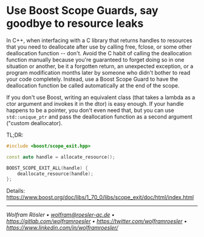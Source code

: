 # Use Boost Scope Guards, say goodbye to resource leaks

In C++, when interfacing with a C library that returns handles to resources that you need to deallocate after use by calling free, fclose, or some other deallocation function -- don't. Avoid the C habit of calling the deallocation function manually because you're guaranteed to forget doing so in one situation or another, be it a forgotten return, an unexpected exception, or a program modification months later by someone who didn't bother to read your code completely. Instead, use a Boost Scope Guard to have the deallocation function be called automatically at the end of the scope.

If you don't use Boost, writing an equivalent class (that takes a lambda as a ctor argument and invokes it in the dtor) is easy enough. If your handle happens to be a pointer, you don't even need that, but you can use `std::unique_ptr` and pass the deallocation function as a second argument ("custom deallocator).

TL;DR:

```cpp
#include <boost/scope_exit.hpp>

const auto handle = allocate_resource();

BOOST_SCOPE_EXIT_ALL(handle) {
    deallocate_resource(handle);
};
```

Details: https://www.boost.org/doc/libs/1_70_0/libs/scope_exit/doc/html/index.html

---
*Wolfram Rösler • wolfram@roesler-ac.de • https://gitlab.com/wolframroesler • https://twitter.com/wolframroesler • https://www.linkedin.com/in/wolframroesler/*
